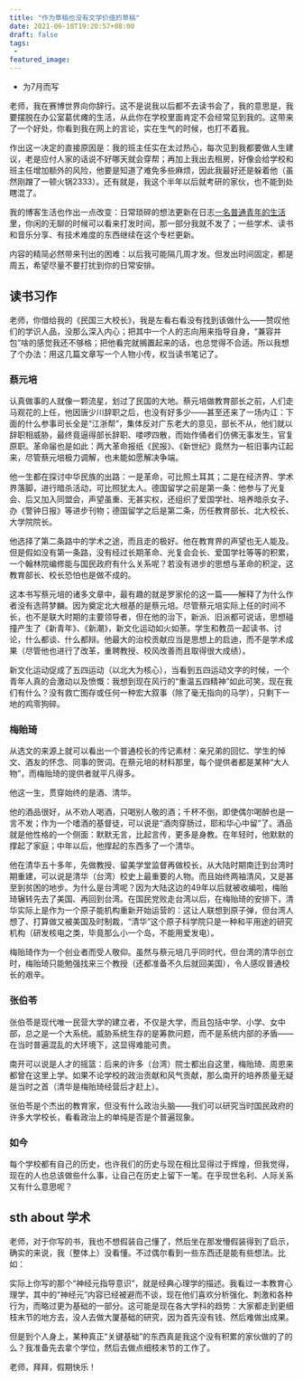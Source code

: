 ```yaml
---
title: "作为草稿也没有文学价值的草稿"
date: 2021-06-18T19:20:57+08:00
draft: false
tags:
 - 
featured_image:
---
```

- 为7月而写

老师，我在赛博世界向你辞行。这不是说我以后都不去读书会了，我的意思是，我要摆脱在办公室葛优瘫的生活，从此你在学校里面肯定不会经常见到我的。这带来了一个好处，你看到我在网上的言论，实在生气的时候，也打不着我。


作出这一决定的直接原因是：我的班主任实在太过热心，每次见到我都要做人生建议，老是应付人家的话说不好哪天就会穿帮；再加上我出去租房，好像会给学校和班主任增加额外的风险，他要是知道了难免多些麻烦，因此我最好还是躲着他（虽然刚蹭了一顿火锅2333）。还有就是，我这个半年以后就考研的家伙，也不能到处瞎混了。


我的博客生活也作出一点改变：日常琐碎的想法更新在日志[一名普通青年的生活](https://yogcat.github.io/random/realife)里，你闲的无聊的时候可以看来打发时间，那一部分我就不发了；一些学术、读书和音乐分享、有技术难度的东西继续在这个专栏更新。


内容的精简必然带来刊出的困难：以后我可能隔几周才发。但发出时间固定，都是周五，希望尽量不要打扰到你的日常安排。

## 读书习作
老师，你借给我的《民国三大校长》，我是左看右看没有找到该做什么——赞叹他们的学识人品，没那么深入内心；把其中一个人的志向用来指导自身，“兼容并包”啥的感觉我还不够格；把他看完就搁置起来的话，也总觉得不合适。所以我想了个办法：用这几篇文章写一个人物小传，权当读书笔记了。

### 蔡元培
认真做事的人就像一颗流星，划过了民国的大地。蔡元培做教育部长之前，人们走马观花的上任，他因唐少川辞职之后，也没有好多少——甚至还来了一场内讧：下面的什么参事司长全是“江浙帮”，集体反对广东老大的意见，部长不从，他们就以辞职相威胁，最终竟逼得部长辞职、喽啰四散，而始作俑者们仿佛无事发生，官复原职。革命届也是如此：两大革命报纸《民报》、《新世纪》竟然为一桩旧事内讧起来，尽管蔡元培极力调解，也未能如愿解决争端。


他一生都在探讨中华民族的出路：一是革命，可比照土耳其；二是在经济界、学术界落脚，进行暗杀活动，可比照犹太人。德国留学之前是第一条：他参与了光复会、后又加入同盟会，声望虽重、无甚实权，还组织了爱国学社、培养暗杀女子、办《警钟日报》等进步刊物；德国留学之后是第二条，历任教育部长、北大校长、大学院院长。


他选择了第二条路中的学术之途，而且走的极好。他在教育界的声望也无人能及。但是假如没有第一条路，没有经过长期革命、光复会会长、爱国学社等等的积累，一个翰林院编修能与国民政府有什么关系呢？若没有进步的思想与革命的积淀，这教育部长、校长恐怕也是做不成的。


这本书写蔡元培的诸多文章中，最有趣的就是罗家伦的这一篇——解释了为什么作者没有选蒋梦麟。因为奠定北大根基的是蔡元培。尽管蔡元培实际上任的时间不长，也不是联大时期的主要领导者，但在他的治下，新派、旧派都可说话，思想碰撞产生了《新青年》、《新潮》，新文化运动如火如荼。学生和教员一起读书、讨论，什么都谈、什么都辩。他最大的治校贡献应当是思想上的启迪，而不是学术成果（尽管他也进行了改革，重聘教授、校风改善而且取得很大成绩）。


新文化运动促成了五四运动（以北大为核心），当看到五四运动文字的时候，一个青年人真的会激动以及愤慨：我想到现在风行的“重温五四精神”如此可笑，现在我们有什么？没有救亡图存或任何一种宏大叙事（除了毫无指向的马学），只剩下一地的鸡零狗碎。

### 梅贻琦
从选文的来源上就可以看出一个普通校长的传记素材：亲兄弟的回忆、学生的悼文、酒友的怀念、同事的贺词。在蔡元培的材料那里，每个提供者都是某种“大人物”，而梅贻琦的提供者就平凡得多。


他这一生，贯穿始终的是酒、清华。


他的酒品很好，从不劝人喝酒，只喝别人敬的酒；千杯不倒，即使偶尔喝醉也是一言不发；作为一个嗜酒的基督徒，可以说是“酒肉穿肠过，耶和华心中留”了。酒品就是他性格的一个侧面：默默无言，比起言传，更多是身教。在年轻时，他默默的撑起了家庭；中年以后，他撑起的东西多了一个清华。


他在清华五十多年，先做教授、留美学堂监督再做校长，从大陆时期南迁到台湾时期重建，可以说是清华（台湾）校史上最重要的人物。而且始终两袖清风，又是甚至到贫困的地步。为什么是台湾呢？因为大陆这边的49年以后就被收编啦，梅贻琦辗转先去了美国、再回到台湾。在国民党败走台湾以后，在梅贻琦的安排下，清华实际上是作为一个原子能机构重新开始运营的：这让人联想到原子弹，但台湾人想了、打算做又被美国及时制裁，“清华”这个原子科学院只是一种和平用途的研究机构（研发核电之类，毕竟那么小一个岛，不能用爱发电）。


梅贻琦作为一个创业者而受人敬仰。虽然与蔡元培几乎同时代，但台湾的清华创立时，梅贻琦只能勉强找来三个教授（还都准备不久后就回美国），令人感叹普通校长的艰辛。

### 张伯苓
张伯苓是现代唯一民营大学的建立者，不仅是大学，而且包括中学、小学、女中部，总之是一个大系统。威胁系统生存的是筹款问题，而不是系统内部的矛盾——在当时普遍混乱的大环境下，这显得难能可贵。


南开可以说是人才的摇篮：后来的许多（台湾）院士都出自这里，梅贻琦、周恩来都曾在这里上学。如果不论学校的政治贡献和风气贡献，那么南开的培养质量无疑是当时之首（清华是梅贻琦经营后才赶上）。


张伯苓是个杰出的教育家，但没有什么政治头脑——我们可以研究当时国民政府的许多大学校长，看看政治上的单纯是否是个普遍现象。

### 如今
每个学校都有自己的历史，也许我们的历史与现在相比显得过于辉煌，但我觉得，现在的人也总该做些什么事，让自己在历史上留下一笔。在乎现世名利、人际关系又有什么意思呢？
## sth about 学术
老师，对于你写的书，我也不想假装自己懂了，然后坐在那发懵假装得到了启示，确实的来说，我（整体上）没看懂。不过偶尔看到一些东西还是能有些想法。比如：


实际上你写的那个“神经元指导意识”，就是经典心理学的描述。我看过一本教育心理学，其中的“神经元”内容已经被避而不谈，现在他们喜欢分析强化、刺激和各种行为，而略过更为基础的一部分。这可能是现在各大学科的趋势：大家都走到更细枝末节的地方去，没人去做大厦基础的研究，因为首先没有钱、然后难做出成果。


但是到个人身上，某种真正“关键基础”的东西真是我这个没有积累的家伙做的了的么？我准备先去拿个学位，然后去做点细枝末节的工作了。


老师，拜拜，假期快乐！